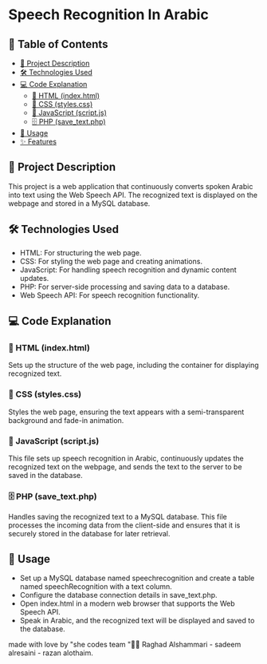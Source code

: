 # Speech Recognition In Arabic

## 📑 Table of Contents
- [📃 Project Description](#-project-description)
- [🛠️ Technologies Used](#️-technologies-used)
- [💻 Code Explanation](#-code-explanation)
  - [📄 HTML (index.html)](#-html-indexhtml)
  - [🎨 CSS (styles.css)](#-css-stylescss)
  - [📝 JavaScript (script.js)](#-javascript-scriptjs)
  - [🗄️ PHP (save_text.php)]([#-php-save_textphp])
- [🚀 Usage](#-usage)
- [✨ Features](#-features)



## 📃 Project Description

This project is a web application that continuously converts spoken Arabic into text using the Web Speech API. The recognized text is displayed on the webpage and stored in a MySQL database.

## 🛠️ Technologies Used
- HTML: For structuring the web page.
- CSS: For styling the web page and creating animations.
- JavaScript: For handling speech recognition and dynamic content updates.
- PHP: For server-side processing and saving data to a database.
- Web Speech API: For speech recognition functionality.
  
## 💻 Code Explanation

### 📄 HTML (index.html)
Sets up the structure of the web page, including the container for displaying recognized text.

### 🎨 CSS (styles.css)
Styles the web page, ensuring the text appears with a semi-transparent background and fade-in animation.

### 📝 JavaScript (script.js)
This file sets up speech recognition in Arabic, continuously updates the recognized text on the webpage, and sends the text to the server to be saved in the database.

### 🗄️ PHP (save_text.php)
Handles saving the recognized text to a MySQL database. This file processes the incoming data from the client-side and ensures that it is securely stored in the database for later retrieval.

## 🚀 Usage
- Set up a MySQL database named speechrecognition and create a table named speechRecognition with a text column.
- Configure the database connection details in save_text.php.
- Open index.html in a modern web browser that supports the Web Speech API.
- Speak in Arabic, and the recognized text will be displayed and saved to the database.


made with love by "she codes team "🤍😄 
Raghad Alshammari - sadeem alresaini - razan alothaim.
